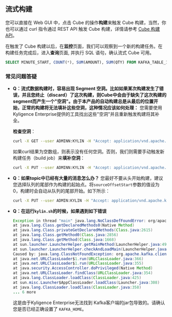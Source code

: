 ## 流式构建

您可以直接在 Web GUI 中，点击 Cube 的操作**构建**来触发 Cube 构建，当然，你也可以通过 curl 指令通过 REST API 触发 Cube 构建，详情请参考 [Cube 构建 API](../../rest/cube_api/cube_build_api.cn.md)。

在触发了 Cube 构建以后，在**监控**页面，我们可以观察到一个新的构建任务。在构建任务完成后，进入**查询**页面, 并执行 SQL 语句，确认流式 Cube 可用。

```sql
SELECT MINUTE_START, COUNT(*), SUM(AMOUNT), SUM(QTY) FROM KAFKA_TABLE_1 GROUP BY MINUTE_START ORDER BY MINUTE_START
```



### 常见问题答疑

- **Q：流式数据构建时，容易出现 Segment 空洞。比如如果某次构建发生了错误，并且您终止（discard）了这次构建，则Cube中会由于缺失了这次构建的segment而产生一个"空洞"。由于本产品的自动构建总是从最后的位置开始，正常的构建将无法填补这些空洞，这种情况应该如何处理：**
   您需要使用Kyligence Enterprise提供的工具找出这些"空洞"并且重新触发构建将其补全。

   **检查空洞**：

   ```sh
   curl -X GET --user ADMINN:KYLIN -H "Accept: application/vnd.apache.kylin-v2+json" -H "Content-Type:application/json" -H "Accept-Language: en" http://localhost:7070/kylin/api/cubes/{your_cube_name}/holes
   ```

   如果curl结果为空数组，则表示没有任何空洞。否则，我们则需要手动触发新构建任务（build job）来**填补空洞**：

   ```sh
   curl -X PUT --user ADMINN:KYLIN -H "Accept: application/vnd.apache.kylin-v2+json" -H "Content-Type:application/json" -H "Accept-Language: en" http://localhost:7070/kylin/api/cubes/{your_cube_name}/holes
   ```

- **Q：如果topic中已经有大量的消息怎么办？**
   您最好不要从头开始构建，建议您选择队列的尾部作为构建的起始点。将`sourceOffsetStart`参数的值设为0，构建时会自动从队列的尾部开始。如下所示：

   ```sh
   curl -X PUT --user ADMIN:KYLIN -H "Accept: application/vnd.apache.kylin-v2+json" -H "Content-Type:application/json" -H "Accept-Language: en" -d '{ "sourceOffsetStart": 0, "sourceOffsetEnd": 9223372036854775807, "buildType": "BUILD"}' http://localhost:7070/kylin/api/cubes/{your_cube_name}/init_start_offsets
   ```

- **Q：在运行`kylin.sh`的时候，如果遇到如下错误**

   ```java
   Exception in thread "main" java.lang.NoClassDefFoundError: org/apache/kafka/clients/producer/Producer
   at java.lang.Class.getDeclaredMethods0(Native Method)
   at java.lang.Class.privateGetDeclaredMethods(Class.java:2615)
   at java.lang.Class.getMethod0(Class.java:2856)
   at java.lang.Class.getMethod(Class.java:1668)
   at sun.launcher.LauncherHelper.getMainMethod(LauncherHelper.java:494)
   at sun.launcher.LauncherHelper.checkAndLoadMain(LauncherHelper.java:486)
   Caused by: java.lang.ClassNotFoundException: org.apache.kafka.clients.producer.Producer
   at java.net.URLClassLoader$1.run(URLClassLoader.java:366)
   at java.net.URLClassLoader$1.run(URLClassLoader.java:355)
   at java.security.AccessController.doPrivileged(Native Method)
   at java.net.URLClassLoader.findClass(URLClassLoader.java:354)
   at java.lang.ClassLoader.loadClass(ClassLoader.java:425)
   at sun.misc.Launcher$AppClassLoader.loadClass(Launcher.java:308)
   at java.lang.ClassLoader.loadClass(ClassLoader.java:358)
   ... 6 more
   ```

   这是由于Kyligence Enterprise无法找到 Kafka客户端的jar包导致的。请确认您是否已经正确设置了 `KAFKA_HOME`。 

